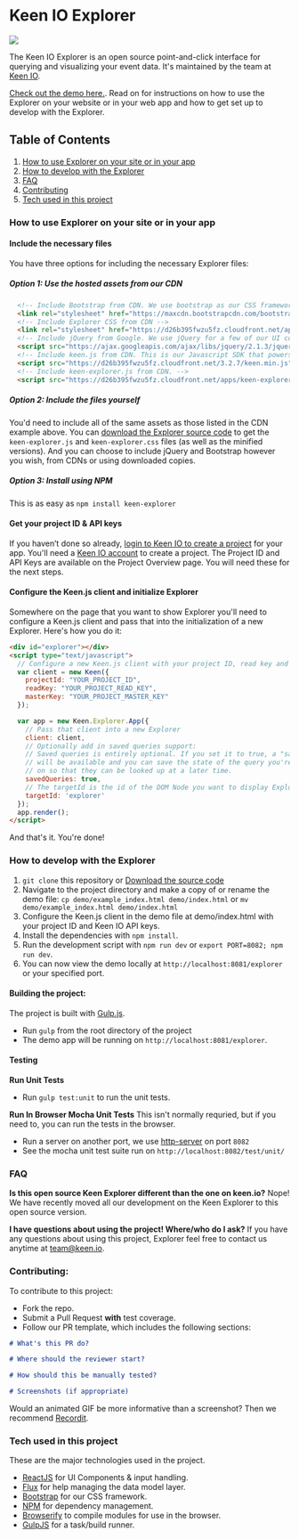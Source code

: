 # Keen IO Explorer

![](https://s3.amazonaws.com/keen-event-images/Screen+Shot+2015-07-22+at+3.25.48+PM.png)

The Keen IO Explorer is an open source point-and-click interface for querying and visualizing your event data. It's maintained by the team at [Keen IO](https://keen.io/).

[Check out the demo here.](http://keen.github.io/explorer/). Read on for instructions on how to use the Explorer on your website or in your web app and how to get set up to develop with the Explorer.

## Table of Contents
1. [How to use Explorer on your site or in your app](#How-to-use-Explorer-on-your-site-or-in-your-app)
2. [How to develop with the Explorer](#How-to-develop-with-the-Explorer)
3. [FAQ](#faq)
4. [Contributing](#contributing)
5. [Tech used in this project](#tech-used-in-this-project)

### How to use Explorer on your site or in your app

#### Include the necessary files

You have three options for including the necessary Explorer files:

##### Option 1: Use the hosted assets from our CDN
```html
  <!-- Include Bootstrap from CDN. We use bootstrap as our CSS framework for Explorer -->
  <link rel="stylesheet" href="https://maxcdn.bootstrapcdn.com/bootstrap/3.3.5/css/bootstrap.min.css">
  <!-- Include Explorer CSS from CDN -->
  <link rel="stylesheet" href="https://d26b395fwzu5fz.cloudfront.net/apps/keen-explorer-1.0.0.min.css">
  <!-- Include jQuery from Google. We use jQuery for a few of our UI components, like calendar pickers. -->
  <script src="https://ajax.googleapis.com/ajax/libs/jquery/2.1.3/jquery.min.js"></script>
  <!-- Include keen.js from CDN. This is our Javascript SDK that powers querying and visualizations in Explorer. -->
  <script src="https://d26b395fwzu5fz.cloudfront.net/3.2.7/keen.min.js" type="text/javascript"></script>
  <!-- Include keen-explorer.js from CDN. -->
  <script src="https://d26b395fwzu5fz.cloudfront.net/apps/keen-explorer-1.0.0.min.js"></script>
```

##### Option 2: Include the files yourself
You'd need to include all of the same assets as those listed in the CDN example above. You can [download the Explorer source code](https://github.com/keen/explorer/archive/master.zip) to get the `keen-explorer.js` and `keen-explorer.css` files (as well as the minified versions). And you can choose to include jQuery and Bootstrap however you wish, from CDNs or using downloaded copies.

##### Option 3: Install using NPM
This is as easy as `npm install keen-explorer`


#### Get your project ID & API keys
If you haven’t done so already, [login to Keen IO to create a project](https://keen.io/add-project) for your app. You'll need a [Keen IO account](https://keen.io/signup?s=explorer) to create a project. The Project ID and API Keys are available on the Project Overview page. You will need these for the next steps.

#### Configure the Keen.js client and initialize Explorer
Somewhere on the page that you want to show Explorer you'll need to configure a Keen.js client and pass that into the initialization of a new Explorer. Here's how you do it:
```html
<div id="explorer"></div>
<script type="text/javascript">
  // Configure a new Keen.js client with your project ID, read key and master key.
  var client = new Keen({
    projectId: "YOUR_PROJECT_ID",
    readKey: "YOUR_PROJECT_READ_KEY",
    masterKey: "YOUR_PROJECT_MASTER_KEY"
  });

  var app = new Keen.Explorer.App({
    // Pass that client into a new Explorer
    client: client,
    // Optionally add in saved queries support:
    // Saved queries is entirely optional. If you set it to true, a "saved queries" feature
    // will be available and you can save the state of the query you're working
    // on so that they can be looked up at a later time.
    savedQueries: true,
    // The targetId is the id of the DOM Node you want to display Explorer inside.
    targetId: 'explorer'
  });
  app.render();
</script>
```

And that's it. You're done!

### How to develop with the Explorer

  1. `git clone` this repository or [Download the source code](https://github.com/keen/explorer/archive/master.zip)
  1. Navigate to the project directory and make a copy of or rename the demo file:
  `cp demo/example_index.html demo/index.html` or `mv demo/example_index.html demo/index.html`
  2. Configure the Keen.js client in the demo file at demo/index.html with your project ID and Keen IO API keys.
  3. Install the dependencies with `npm install`.
  4. Run the development script with `npm run dev` or `export PORT=8082; npm run dev`.
  5. You can now view the demo locally at `http://localhost:8081/explorer` or your specified port.

#### Building the project:

The project is built with [Gulp.js](https://github.com/gulpjs/gulp).

* Run `gulp` from the root directory of the project
* The demo app will be running on `http://localhost:8081/explorer`.

#### Testing

**Run Unit Tests**
* Run `gulp test:unit` to run the unit tests.

**Run In Browser Mocha Unit Tests**
This isn't normally requried, but if you need to, you can run the tests in the browser.

* Run a server on another port, we use [http-server](https://www.npmjs.org/package/http-server) on port `8082`
* See the mocha unit test suite run on `http://localhost:8082/test/unit/`

### FAQ

**Is this open source Keen Explorer different than the one on keen.io?**
Nope! We have recently moved all our development on the Keen Explorer to this open source version.  

**I have questions about using the project! Where/who do I ask?**
If you have any questions about using this project, Explorer feel free to contact us anytime at [team@keen.io](mailto:team@keen.io). 

### Contributing:
To contribute to this project:

* Fork the repo.
* Submit a Pull Request **with** test coverage.
* Follow our PR template, which includes the following sections:

```markdown
# What's this PR do?

# Where should the reviewer start?

# How should this be manually tested?

# Screenshots (if appropriate)
```

Would an animated GIF be more informative than a screenshot? Then we recommend [Recordit](http://recordit.co/).

### Tech used in this project

These are the major technologies used in the project.

* [ReactJS](http://facebook.github.io/react/) for UI Components & input handling.
* [Flux](http://facebook.github.io/flux/) for help managing the data model layer.
* [Bootstrap](http://getbootstrap.com/) for our CSS framework.
* [NPM](https://www.npmjs.org/) for dependency management.
* [Browserify](http://browserify.org/) to compile modules for use in the browser.
* [GulpJS](http://gulpjs.com/) for a task/build runner.
